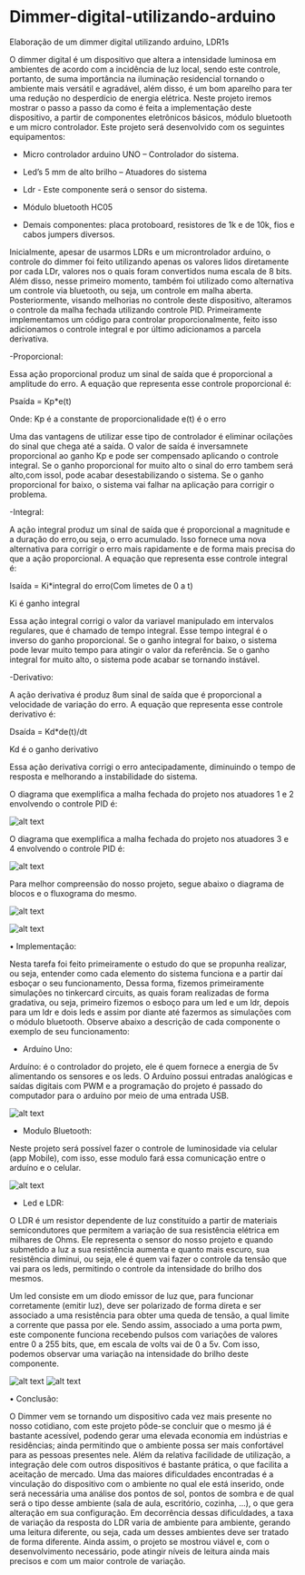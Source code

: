 # Dimmer-digital-utilizando-arduino
Elaboração de um dimmer digital utilizando arduino, LDR1s

O dimmer digital é um dispositivo que altera a intensidade luminosa em ambientes de acordo com a incidência de luz local, sendo este controle, portanto, de suma importância na iluminação residencial tornando o ambiente mais versátil e agradável, além disso, é um bom aparelho para ter uma redução no desperdício de energia elétrica.
Neste projeto iremos mostrar o passo a passo da como é feita a implementação deste dispositivo, a partir de componentes eletrônicos básicos, módulo bluetooth e um micro controlador. 
Este projeto será desenvolvido com os seguintes equipamentos:

- Micro controlador arduino UNO – Controlador do sistema.

- Led’s 5 mm de alto brilho – Atuadores do sistema

- Ldr - Este componente será o sensor do sistema.
 
- Módulo bluetooth HC05

- Demais componentes: placa protoboard, resistores de 1k e de 10k, fios e cabos jumpers diversos.

Inicialmente, apesar de usarmos LDRs e um microntrolador arduino, o controle do dimmer foi feito utilizando apenas os valores lidos diretamente por cada LDr, valores nos o quais foram convertidos numa escala de 8 bits. Além disso, nesse primeiro momento, também foi utilizado como alternativa um controle via bluetooth, ou seja, um controle em malha aberta.
Posteriormente, visando melhorias no controle deste dispositivo, alteramos o controle da malha fechada utilizando controle PID. Primeiramente implementamos um código para controlar proporcionalmente, feito isso adicionamos o controle integral e por último adicionamos a parcela derivativa.

-Proporcional:

Essa ação proporcional produz um sinal de saída que é proporcional a amplitude do erro. A equação que representa esse controle proporcional é:

Psaída = Kp*e(t)

Onde:
Kp é a constante de proporcionalidade
e(t) é o erro

Uma das vantagens de utilizar esse tipo de controlador é eliminar ocilações do sinal que chega até a saída. O valor de saída é inversamnete proporcional ao ganho Kp e pode ser compensado aplicando o controle integral. Se o ganho proporcional for muito alto o sinal do erro tambem será alto,com issol, pode acabar desestabilizando o sistema. Se o ganho proporcional for baixo, o sistema vai falhar na aplicação para corrigir o problema.

-Integral:

A ação integral produz um sinal de saída que é proporcional a magnitude e a duração do erro,ou seja, o erro acumulado. Isso fornece uma nova alternativa para corrigir o erro mais rapidamente e de forma mais precisa do que a ação proporcional. A equação que representa esse controle integral é:

Isaída = Ki*integral do erro(Com limetes de 0 a t)

Ki é ganho integral

Essa ação integral corrigi o valor da variavel manipulado em intervalos regulares, que é chamado de tempo integral. Esse tempo integral é o inverso do ganho proporcional. Se o ganho integral for baixo, o sistema pode levar muito tempo para atingir o valor da referência. Se o ganho integral for muito alto, o sistema pode acabar se tornando instável.

-Derivativo:

A ação derivativa é produz 8um sinal de saída que é proporcional a velocidade de variação do erro. A equação que representa esse controle derivativo é:

Dsaída = Kd*de(t)/dt

Kd é o ganho derivativo

Essa ação derivativa corrigi o erro antecipadamente, diminuindo o tempo de resposta e melhorando a instabilidade do sistema.

O diagrama que exemplifica a malha fechada do projeto nos atuadores 1 e 2 envolvendo o controle PID é:

![alt text](https://github.com/jmdelemos/Dimmer-digital-utilizando-arduino/blob/master/Diagrama_Bloco_Malha_1.PNG)

O diagrama que exemplifica a malha fechada do projeto nos atuadores 3 e 4 envolvendo o controle PID é:

![alt text](https://github.com/jmdelemos/Dimmer-digital-utilizando-arduino/blob/master/Diagrama_Bloco_Malha_2.PNG)

Para melhor compreensão do nosso projeto, segue abaixo o diagrama de blocos e o fluxograma do mesmo.


![alt text](https://github.com/jmdelemos/Dimmer-digital-utilizando-arduino/blob/master/ImgDiagramBlocos.PNG)

![alt text](https://github.com/jmdelemos/Dimmer-digital-utilizando-arduino/blob/master/ImgFluxograma.PNG)

•	Implementação:

Nesta tarefa foi feito primeiramente o estudo do que se propunha realizar, ou seja, entender como cada elemento do sistema funciona e a partir daí esboçar o seu funcionamento, Dessa forma, fizemos primeiramente simulações no tinkercard circuits, as quais foram realizadas de forma gradativa, ou seja, primeiro fizemos o esboço para um led e um ldr, depois para um ldr e dois leds e assim por diante até fazermos as simulações com o módulo bluetooth.
Observe abaixo a descrição de cada componente o exemplo de seu funcionamento:

- Arduíno Uno:

Arduíno: é o controlador do projeto, ele é quem fornece a energia de 5v alimentando os sensores e os leds. O Arduíno possui entradas analógicas e saídas digitais com PWM e a programação do projeto é passado do computador para o arduíno por meio de uma entrada USB.

![alt text](https://github.com/jmdelemos/Dimmer-digital-utilizando-arduino/blob/master/Arduino_UNO.jpg)

- Modulo Bluetooth:

Neste projeto será possível fazer o controle de luminosidade via celular (app Mobile), com isso, esse modulo fará essa comunicação entre o arduíno e o celular.

![alt text](https://github.com/jmdelemos/Dimmer-digital-utilizando-arduino/blob/master/HC05.jpg)

- Led e LDR:

O LDR é um resistor dependente de luz constituído a partir de materiais semicondutores que permitem a variação de sua resistência elétrica em milhares de Ohms. Ele representa o sensor do nosso projeto e quando submetido a luz a sua resistência aumenta e quanto mais escuro, sua resistência diminui, ou seja, ele é quem vai fazer o controle da tensão que vai para os leds, permitindo o controle da intensidade do brilho dos mesmos.

Um led consiste em um diodo emissor de luz que, para funcionar corretamente (emitir luz), deve ser polarizado de forma direta e ser associado a uma resistência para obter uma queda de tensão, a qual limite a corrente que passa por ele. Sendo assim, associado a uma porta pwm, este componente funciona recebendo pulsos com variações de valores entre 0 a 255 bits, que, em escala de volts vai de 0 a 5v.
Com isso, podemos observar uma variação na intensidade do brilho deste componente.

![alt text](https://github.com/jmdelemos/Dimmer-digital-utilizando-arduino/blob/master/download.jpg)                        ![alt text](https://github.com/jmdelemos/Dimmer-digital-utilizando-arduino/blob/master/LED.jpg)

•	Conclusão:

O Dimmer vem se tornando um dispositivo cada vez mais presente no nosso cotidiano, com este projeto pôde-se concluir que o mesmo já é bastante acessível, podendo gerar uma elevada economia em indústrias e residências; ainda permitindo que o ambiente possa ser mais confortável para as pessoas presentes nele. Além da relativa facilidade de utilização, a integração dele com outros dispositivos é bastante prática, o que facilita a aceitação de mercado.
Uma das maiores dificuldades encontradas é a vinculação do dispositivo com o ambiente no qual ele está inserido, onde será necessária uma análise dos pontos de sol, pontos de sombra e de qual será o tipo desse ambiente (sala de aula, escritório, cozinha, ...), o que gera alteração em sua configuração. Em decorrência dessas dificuldades, a taxa de variação da resposta do LDR varia de ambiente para ambiente, gerando uma leitura diferente, ou seja, cada um desses ambientes deve ser tratado de forma diferente.
Ainda assim, o projeto se mostrou viável e, com o desenvolvimento necessário, pode atingir níveis de leitura ainda mais precisos e com um maior controle de variação.


